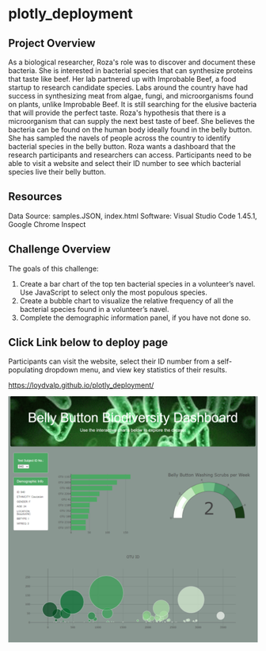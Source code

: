 # plotly_deployment

## Project Overview
  
As a biological researcher, Roza's role was to discover and document these bacteria.  She is interested in bacterial species that can synthesize proteins that taste like beef. Her lab partnered up with Improbable Beef, a food startup to research candidate species.  Labs around the country have had success in synthesizing meat from algae, fungi, and microorganisms found on plants, unlike Improbable Beef.  It is still searching for the elusive bacteria that will provide the perfect taste.  Roza's hypothesis that there is a microorganism that can supply the next best taste of beef.  She believes the bacteria can be found on the human body ideally found in the belly button.   She has sampled the navels of people across the country to identify bacterial species in the belly button. Roza wants a dashboard that the research participants and researchers can access.  Participants need to be able to visit a website and select their ID number to see which bacterial species live their belly button.  

## Resources

Data Source: samples.JSON, index.html
Software: Visual Studio Code 1.45.1, Google Chrome Inspect

## Challenge Overview

The goals of this challenge:

1. Create a bar chart of the top ten bacterial species in a volunteer’s navel. Use JavaScript to select only the most populous species.
2. Create a bubble chart to visualize the relative frequency of all the bacterial species found in a volunteer’s navel.
3. Complete the demographic information panel, if you have not done so.


## Click Link below to deploy page

Participants can visit the website, select their ID number from a self-populating dropdown menu, and view key statistics of their results.

https://loydvalp.github.io/plotly_deployment/

![](image/screencapture.png)
